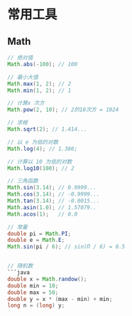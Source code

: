 # 常用工具

## Math

```java
// 绝对值
Math.abs(-100); // 100

// 最小大值
Math.max(1, 2); // 2
Math.min(1, 2); // 1

// 计算x 次方
Math.pow(2, 10); // 2的10次方 = 1024

// 求根
Math.sqrt(2); // 1.414...

// 以 e 为低的对数
Math.log(4); // 1.386;

// 计算以 10 为低的对数
Math.log10(100); // 2

// 三角函数
Math.sin(3.14); // 0.9999...
Math.cos(3.14); // -0.9999...
Math.tan(3.14); // -0.0015...
Math.asin(1.0); // 1.57079..
Math.acos(1);   // 0.0

// 常量
double pi = Math.PI;
double e = Math.E;
Math.sin(pi / 6); // sin(Π / 6) = 0.5


// 随机数
```java
double x = Math.randow();
double min = 10;
double max = 50;
double y = x * (max - min) + min;
long n = (long) y;

```